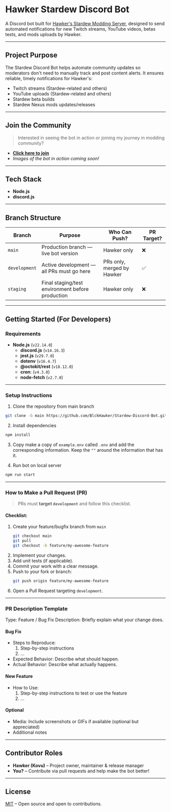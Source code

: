 # Hawker Stardew Discord Bot

A Discord bot built for [Hawker's Stardew Modding Server](https://discord.gg/mthtsCYy6d), designed to send automated notifications for new Twitch streams, YouTube videos, betas tests, and mods uploads by Hawker.

---

## Project Purpose

The Stardew Discord Bot helps automate community updates so moderators don't need to manually track and post content alerts. It ensures reliable, timely notifications for Hawker's:

- Twitch streams (Stardew-related and others)
- YouTube uploads (Stardew-related and others)
- Stardew beta builds
- Stardew Nexus mods updates/releases

---

## Join the Community

> Interested in seeing the bot in action or joining my journey in modding community?

- **[Click here to join](https://discord.gg/mthtsCYy6d)**  
- _Images of the bot in action coming soon!_

---

## Tech Stack

- **Node.js**
- **discord.js**
---

## Branch Structure

| Branch     | Purpose                                         | Who Can Push?   | PR Target? |
|------------|--------------------------------------------------|------------------|------------|
| `main`     | Production branch — live bot version             | Hawker only      | ❌   |
| `development` | Active development — all PRs must go here        | PRs only, merged by Hawker | ✅  |
| `staging`  | Final staging/test environment before production | Hawker only      | ❌   |

---

## Getting Started (For Developers)

### Requirements

- **Node.js** (`v22.14.0`)
   - **discord.js** (`v14.16.3`)
   - **jest.js**  (`v29.7.0`)
   - **dotenv** (`v16.4.7`)
   - **@octokit/rest** (`v18.12.0`)
   - **cron**: (`v4.3.0`)
   - **node-fetch** (`v2.7.0`)

---

### Setup Instructions


1. Clone the repository from main branch
```bash
git clone -b main https://github.com/BlckHawker/Stardew-Discord-Bot.git
```
2. Install dependencies
```bash
npm install
```
3. Copy make a copy of `example.env` called `.env` and add the corresponding information. Keep the `""` around the information that has it.

4. Run bot on local server

```bash
npm run start
```

---

### How to Make a Pull Request (PR)

> PRs must **target `development`** and follow this checklist.

#### Checklist:
1. Create your feature/bugfix branch from `main`
    ```bash
    git checkout main
    git pull
    git checkout -b feature/my-awesome-feature
    ```
2. Implement your changes.
3. Add unit tests (if applicable).
4. Commit your work with a clear message.
5. Push to your fork or branch:
    ```bash
    git push origin feature/my-awesome-feature
    ```
6. Open a Pull Request targeting `development`.
---

### PR Description Template

Type: Feature / Bug Fix
Description: Briefly explain what your change does.

#### Bug Fix

- Steps to Reproduce:
   1. Step-by-step instructions
   2. ...
- Expected Behavior: Describe what should happen.
- Actual Behavior: Describe what actually happens.

#### New Feature

- How to Use:
   1. Step-by-step instructions to test or use the feature
   2. ...

#### Optional
- Media: Include screenshots or GIFs if available (optional but appreciated)
- Additional notes
---

## Contributor Roles

- **Hawker (Kovu)** – Project owner, maintainer & release manager  
- **You?** – Contribute via pull requests and help make the bot better!

---

## License

[MIT](https://github.com/BlckHawker/Stardew-Discord-Bot/blob/master/LICENSE) – Open source and open to contributions.